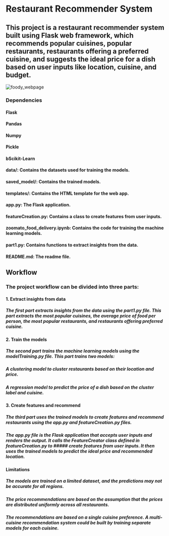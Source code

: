 # Restaurant Recommender System
## This project is a restaurant recommender system built using Flask web framework, which recommends popular cuisines, popular restaurants, restaurants offering a preferred cuisine, and suggests the ideal price for a dish based on user inputs like location, cuisine, and budget.

![foody_webpage](https://user-images.githubusercontent.com/101920267/232299595-c908c41f-7e1d-47d7-b91a-498f72166ccc.PNG)


### Dependencies
#### Flask
#### Pandas
#### Numpy
#### Pickle
#### bScikit-Learn

#### data/: Contains the datasets used for training the models.
#### saved_model/: Contains the trained models.
#### templates/: Contains the HTML template for the web app.
#### app.py: The Flask application.
#### featureCreation.py: Contains a class to create features from user inputs.
#### zoomato_food_delivery.ipynb: Contains the code for training the machine learning models.
#### part1.py: Contains functions to extract insights from the data.
#### README.md: The readme file.

## Workflow
### The project workflow can be divided into three parts:

#### 1. Extract insights from data
##### The first part extracts insights from the data using the part1.py file. This part extracts the most popular cuisines, the average price of food per person, the most popular restaurants, and restaurants offering preferred cuisine.

#### 2. Train the models
##### The second part trains the machine learning models using the modelTraining.py file. This part trains two models:

##### A clustering model to cluster restaurants based on their location and price.
##### A regression model to predict the price of a dish based on the cluster label and cuisine.
#### 3. Create features and recommend
##### The third part uses the trained models to create features and recommend restaurants using the app.py and featureCreation.py files.

##### The app.py file is the Flask application that accepts user inputs and renders the output. It calls the FeatureCreator class defined in featureCreation.py to ##### create features from user inputs. It then uses the trained models to predict the ideal price and recommended location.

#### Limitations
##### The models are trained on a limited dataset, and the predictions may not be accurate for all regions.
##### The price recommendations are based on the assumption that the prices are distributed uniformly across all restaurants.
##### The recommendations are based on a single cuisine preference. A multi-cuisine recommendation system could be built by training separate models for each cuisine.
